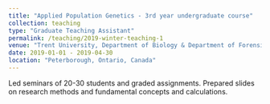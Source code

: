 ```yaml
---
title: "Applied Population Genetics - 3rd year undergraduate course"
collection: teaching
type: "Graduate Teaching Assistant"
permalink: /teaching/2019-winter-teaching-1
venue: "Trent University, Department of Biology & Department of Forensic Science"
date: 2019-01-01 - 2019-04-30
location: "Peterborough, Ontario, Canada"
---
```


Led seminars of 20-30 students and graded assignments. Prepared slides on research methods and fundamental concepts and calculations.
